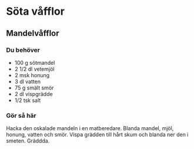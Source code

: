 # Söta våfflor

## Mandelvåfflor

### Du behöver

* 100 g sötmandel
* 2 1/2 dl vetemjöl
* 2 msk honung
* 3 dl vatten
* 75 g smält smör
* 2 dl vispgrädde
* 1/2 tsk salt

### Gör så här

Hacka den oskalade mandeln i en matberedare. Blanda mandel, mjöl, honung, vatten och smör. Vispa grädden till hårt skum och blanda ner den i smeten. Gräddda.
